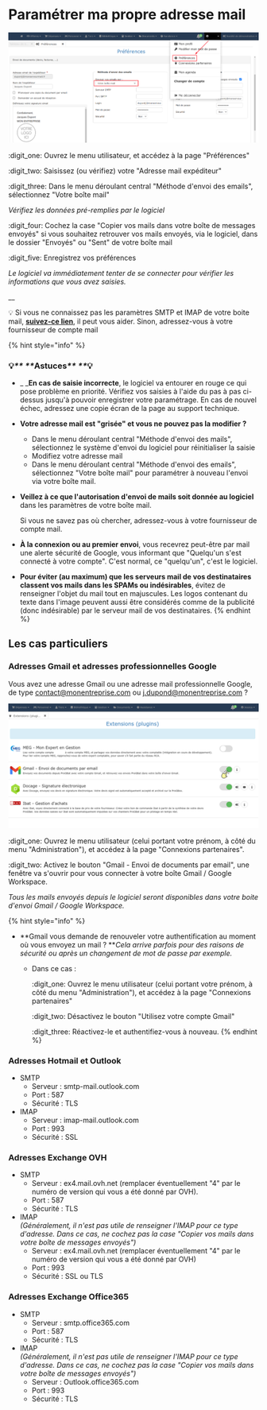 # Paramétrer ma propre adresse mail

![](../../../.gitbook/assets/screenshot-58-.png)



:digit\_one: Ouvrez le menu utilisateur, et accédez à la page "Préférences"

:digit\_two: Saisissez (ou vérifiez) votre "Adresse mail expéditeur"

:digit\_three: Dans le menu déroulant central "Méthode d'envoi des emails", sélectionnez "Votre boîte mail"

_Vérifiez les données pré-remplies par le logiciel_

:digit\_four: Cochez la case "Copier vos mails dans votre boîte de messages envoyés" si vous souhaitez retrouver vos mails envoyés, via le logiciel, dans le dossier "Envoyés" ou "Sent" de votre boîte mail

:digit\_five: Enregistrez vos préférences

_Le logiciel va immédiatement tenter de se connecter pour vérifier les informations que vous avez saisies._

__

:bulb: Si vous ne connaissez pas les paramètres SMTP et IMAP de votre boite mail, [**suivez-ce lien**](https://assistance.orange.fr/mobile-tablette/tous-les-mobiles-et-tablettes/installer-et-utiliser/utiliser-internet-mail-et-cloud/mail/l-application-mail-orange/parametrer-et-configurer/mail-configurer-les-serveurs-sortants-et-entrants-des-principaux-comptes-mails\_47992-48856#onglet2), il peut vous aider. Sinon, adressez-vous à votre fournisseur de compte mail



{% hint style="info" %}
### :bulb:_** **_**Astuces**_** **_:bulb:&#x20;

*   _ _**En cas de saisie incorrecte**, le logiciel va entourer en rouge ce qui pose problème en priorité. Vérifiez vos saisies à l'aide du pas à pas ci-dessus jusqu'à pouvoir enregistrer votre paramétrage. En cas de nouvel échec, adressez une copie écran de la page au support technique.


*   **Votre adresse mail est "grisée" et vous ne pouvez pas la modifier ?**

    * Dans le menu déroulant central "Méthode d'envoi des mails", sélectionnez le système d'envoi du logiciel pour réinitialiser la saisie
    * Modifiez votre adresse mail
    * Dans le menu déroulant central "Méthode d'envoi des emails", sélectionnez "Votre boîte mail" pour paramétrer à nouveau l'envoi via votre boîte mail.


*   **Veillez à ce que l'autorisation d'envoi de mails soit donnée au logiciel** dans les paramètres de votre boîte mail.

    Si vous ne savez pas où chercher, adressez-vous à votre fournisseur de compte mail.


*   **À la connexion ou au premier envoi**, vous recevrez peut-être par mail une alerte sécurité de Google, vous informant que "Quelqu'un s'est connecté à votre compte". C'est normal, ce "quelqu'un", c'est le logiciel.


* **Pour éviter (au maximum) que les serveurs mail de vos destinataires classent vos mails dans les SPAMs ou indésirables**, évitez de renseigner l'objet du mail tout en majuscules. Les logos contenant du texte dans l'image peuvent aussi être considérés comme de la publicité (donc indésirable) par le serveur mail de vos destinataires.
{% endhint %}

## Les cas particuliers

### Adresses Gmail et adresses professionnelles Google

Vous avez une adresse Gmail ou une adresse mail professionnelle Google, de type contact@monentreprise.com ou j.dupond@monentreprise.com ?

![](<../../../.gitbook/assets/Screenshot (246b) (1).png>)

:digit\_one: Ouvrez le menu utilisateur (celui portant votre prénom, à côté du menu "Administration"), et accédez à la page "Connexions partenaires".

:digit\_two: Activez le bouton "Gmail - Envoi de documents par email", une fenêtre va s'ouvrir pour vous connecter à votre boîte Gmail / Google Workspace.

_Tous les mails envoyés depuis le logiciel seront disponibles dans votre boite d'envoi Gmail / Google Workspace._

{% hint style="info" %}
* **Gmail vous demande de renouveler votre authentification au moment où vous envoyez un mail ? **_Cela arrive parfois pour des raisons de sécurité ou après un changement de mot de passe par exemple._
  *   Dans ce cas :

      :digit\_one: Ouvrez le menu utilisateur (celui portant votre prénom, à côté du menu "Administration"), et accédez à la page "Connexions partenaires"

      :digit\_two: Désactivez le bouton "Utilisez votre compte Gmail"

      :digit\_three: Réactivez-le et authentifiez-vous à nouveau.
{% endhint %}

###

### Adresses Hotmail et Outlook

* SMTP
  * Serveur : smtp-mail.outlook.com
  * Port : 587
  * Sécurité : TLS
* IMAP
  * Serveur : imap-mail.outlook.com
  * Port : 993
  * Sécurité :  SSL

###

### Adresses Exchange OVH

* SMTP
  * Serveur : ex4.mail.ovh.net (remplacer éventuellement "4" par le numéro de version qui vous a été donné par OVH).
  * Port : 587
  * Sécurité : TLS
* IMAP\
  _(Généralement, il n'est pas utile de renseigner l'IMAP pour ce type d'adresse. Dans ce cas, ne cochez pas la case "Copier vos mails dans votre boîte de messages envoyés")_
  * Serveur : ex4.mail.ovh.net (remplacer éventuellement "4" par le numéro de version qui vous a été donné par OVH)
  * Port : 993
  * Sécurité :  SSL ou TLS

###

### Adresses Exchange Office365

* SMTP
  * Serveur : smtp.office365.com
  * Port : 587
  * Sécurité : TLS
* IMAP\
  _(Généralement, il n'est pas utile de renseigner l'IMAP pour ce type d'adresse. Dans ce cas, ne cochez pas la case "Copier vos mails dans votre boîte de messages envoyés")_
  * Serveur : Outlook.office365.com
  * Port : 993
  * Sécurité :  TLS

